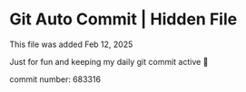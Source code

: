 # Git Auto Commit | Hidden File

This file was added Feb 12, 2025

Just for fun and keeping my daily git commit active 🤪

commit number: 683316
